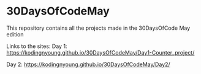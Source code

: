 # 30DaysOfCodeMay
This repository contains all the projects made in the 30DaysOfCode May edition

Links to the sites:
Day 1:  https://kodingnyoung.github.io/30DaysOfCodeMay/Day1-Counter_project/

Day 2: https://kodingnyoung.github.io/30DaysOfCodeMay/Day2/